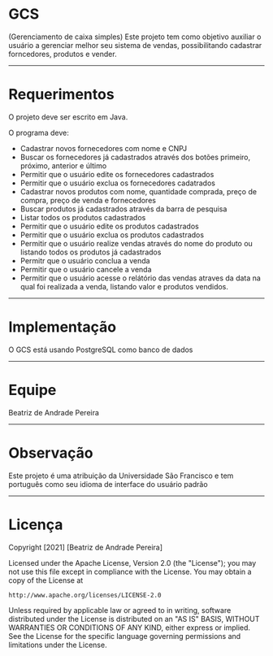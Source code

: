 # GCS
(Gerenciamento de caixa simples) Este projeto tem como objetivo auxiliar o usuário a gerenciar melhor seu sistema de vendas, possibilitando cadastrar forncedores, produtos e vender.
____________________________________________________________________________________________________________________________________________________________
# Requerimentos 
O projeto deve ser escrito em Java.

O programa deve:
- Cadastrar novos fornecedores com nome e CNPJ
- Buscar os fornecedores já cadastrados através dos botões primeiro, próximo, anterior e último
- Permitir que o usuário edite os fornecedores cadastrados
- Permitir que o usuário exclua os fornecedores cadatrados
- Cadastrar novos produtos com nome, quantidade comprada, preço de compra, preço de venda e fornecedores
- Buscar produtos já cadastrados através da barra de pesquisa
- Listar todos os produtos cadastrados
- Permitir que o usuário edite os produtos cadastrados
- Permitir que o usuário exclua os produtos cadastrados
- Permitir que o usuário realize vendas através do nome do produto ou listando todos os produtos já cadastrados
- Permitr que o usuário conclua a venda
- Permitir que o usuário cancele a venda
- Permitir que o usuário acesse o relátório das vendas atraves da data na qual foi realizada a venda, listando valor e produtos vendidos.
____________________________________________________________________________________________________________________________________________________________________
# Implementação
O GCS está usando PostgreSQL como banco de dados
__________________________________________________________________________________________________________________________________________________________________________
# Equipe
Beatriz de Andrade Pereira
______________________________________________________________________________________________
# Observação
Este projeto é uma atribuição da Universidade São Francisco e tem português como seu idioma de interface do usuário padrão
____________________________________________________________________
# Licença
Copyright [2021] [Beatriz de Andrade Pereira]

Licensed under the Apache License, Version 2.0 (the "License");
you may not use this file except in compliance with the License.
You may obtain a copy of the License at

    http://www.apache.org/licenses/LICENSE-2.0

Unless required by applicable law or agreed to in writing, software
distributed under the License is distributed on an "AS IS" BASIS,
WITHOUT WARRANTIES OR CONDITIONS OF ANY KIND, either express or implied.
See the License for the specific language governing permissions and
limitations under the License.

